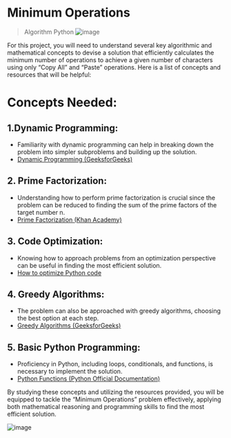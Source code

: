 # Minimum Operations
> Algorithm
> Python
![image](https://github.com/RichardMiruka/alx-interview/assets/105627752/1af812d5-acfa-4a99-b29b-626fac13174f)

For this project, you will need to understand several key algorithmic and mathematical concepts to devise a solution that efficiently calculates the minimum number of operations to achieve a given number of characters using only “Copy All” and “Paste” operations. Here is a list of concepts and resources that will be helpful:

# Concepts Needed:
## 1.Dynamic Programming:
* Familiarity with dynamic programming can help in breaking down the problem into simpler subproblems and building up the solution.
* [Dynamic Programming (GeeksforGeeks)](https://intranet.alxswe.com/rltoken/l3JYgicNQw2Ue1Kg9jV80Q)

## 2. Prime Factorization:
* Understanding how to perform prime factorization is crucial since the problem can be reduced to finding the sum of the prime factors of the target number n.
* [Prime Factorization (Khan Academy)](https://intranet.alxswe.com/rltoken/cFcADpVYRCl5pdut-Lemmg)

## 3. Code Optimization:
* Knowing how to approach problems from an optimization perspective can be useful in finding the most efficient solution.
* [How to optimize Python code](https://intranet.alxswe.com/rltoken/98ZF5bRckUKror6pGJQlHQ)

## 4. Greedy Algorithms:
* The problem can also be approached with greedy algorithms, choosing the best option at each step.
* [Greedy Algorithms (GeeksforGeeks)](https://intranet.alxswe.com/rltoken/k6-mba0b4nayJi0VqYhKjQ)

## 5. Basic Python Programming:
* Proficiency in Python, including loops, conditionals, and functions, is necessary to implement the solution.
* [Python Functions (Python Official Documentation)](https://intranet.alxswe.com/rltoken/ao3SJVl4yY1SfugfVa3anw)
  
By studying these concepts and utilizing the resources provided, you will be equipped to tackle the “Minimum Operations” problem effectively, applying both mathematical reasoning and programming skills to find the most efficient solution.

![image](https://github.com/RichardMiruka/alx-interview/assets/105627752/359fc77a-948c-4070-8fa8-497c5005ece9)

